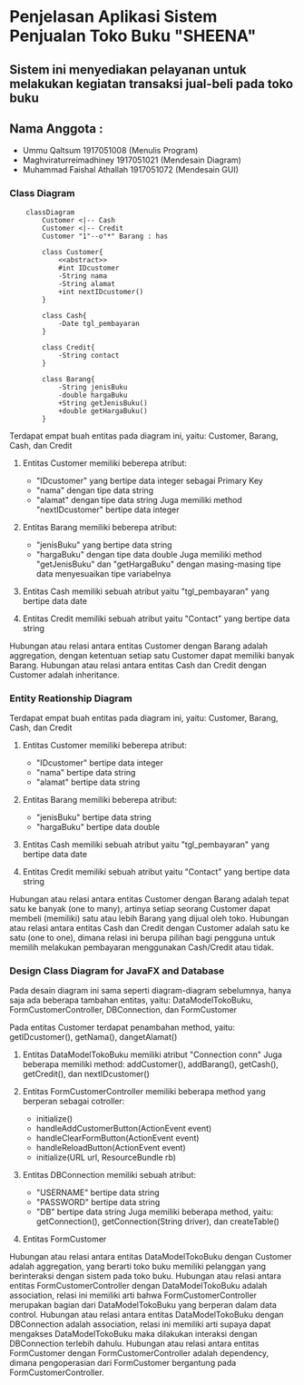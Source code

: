 # Penjelasan Aplikasi Sistem Penjualan Toko Buku "SHEENA"
## Sistem ini menyediakan pelayanan untuk melakukan kegiatan transaksi jual-beli pada toko buku

## Nama Anggota :
- Ummu Qaltsum 1917051008 (Menulis Program)
- Maghviraturreimadhiney 1917051021 (Mendesain Diagram)
- Muhammad Faishal Athallah 1917051072 (Mendesain GUI)

###
### Class Diagram

```mermaid
    classDiagram
        Customer <|-- Cash
        Customer <|-- Credit
        Customer "1"--o"*" Barang : has
    
        class Customer{
            <<abstract>>
            #int IDcustomer
            -String nama
            -String alamat
            +int nextIDcustomer()
        }
        
        class Cash{
            -Date tgl_pembayaran
        }
        
        class Credit{
            -String contact
        }
        
        class Barang{
            -String jenisBuku
            -double hargaBuku
            +String getJenisBuku()
            +double getHargaBuku()
        }
```

Terdapat empat buah entitas pada diagram ini, yaitu: Customer, Barang, Cash, dan Credit

1. Entitas Customer memiliki beberepa atribut:
    - "IDcustomer" yang bertipe data integer sebagai Primary Key
    - "nama" dengan tipe data string
    - "alamat" dengan tipe data string
    Juga memiliki method "nextIDcustomer" bertipe data integer

2. Entitas Barang memiliki beberepa atribut:
    - "jenisBuku" yang bertipe data string
    - "hargaBuku" dengan tipe data double
    Juga memiliki method "getJenisBuku" dan "getHargaBuku" dengan masing-masing tipe data menyesuaikan tipe variabelnya

3. Entitas Cash memiliki sebuah atribut yaitu "tgl_pembayaran" yang bertipe data date
4. Entitas Credit memiliki sebuah atribut yaitu "Contact" yang bertipe data string

Hubungan atau relasi antara entitas Customer dengan Barang adalah aggregation,
dengan ketentuan setiap satu Customer dapat memiliki banyak Barang.
Hubungan atau relasi antara entitas Cash dan Credit dengan Customer adalah inheritance.

###
### Entity Reationship Diagram

Terdapat empat buah entitas pada diagram ini, yaitu: Customer, Barang, Cash, dan Credit

1. Entitas Customer memiliki beberepa atribut:
    - "IDcustomer" bertipe data integer
    - "nama" bertipe data string
    - "alamat" bertipe data string

2. Entitas Barang memiliki beberepa atribut:
    - "jenisBuku" bertipe data string
    - "hargaBuku" bertipe data double

3. Entitas Cash memiliki sebuah atribut yaitu "tgl_pembayaran" yang bertipe data date
4. Entitas Credit memiliki sebuah atribut yaitu "Contact" yang bertipe data string

Hubungan atau relasi antara entitas Customer dengan Barang adalah tepat satu ke banyak (one to many),
artinya setiap seorang Customer dapat membeli (memiliki) satu atau lebih Barang yang dijual oleh toko.
Hubungan atau relasi antara entitas Cash dan Credit dengan Customer adalah satu ke satu (one to one),
dimana relasi ini berupa pilihan bagi pengguna untuk memilih melakukan pembayaran menggunakan Cash/Credit atau tidak.

###
### Design Class Diagram for JavaFX and Database

Pada desain diagram ini sama seperti diagram-diagram sebelumnya, hanya saja ada beberapa tambahan entitas,
yaitu: DataModelTokoBuku, FormCustomerController, DBConnection, dan FormCustomer

Pada entitas Customer terdapat penambahan method, yaitu: getIDcustomer(), getNama(), dangetAlamat()

1. Entitas DataModelTokoBuku memiliki atribut "Connection conn"
    Juga beberapa memiliki method: addCustomer(), addBarang(), getCash(), getCredit(), dan nextIDcustomer()

2. Entitas FormCustomerController memiliki beberapa method yang berperan sebagai cotroller:
    - initialize()
    - handleAddCustomerButton(ActionEvent event)
    - handleClearFormButton(ActionEvent event)
    - handleReloadButton(ActionEvent event)
    - initialize(URL url, ResourceBundle rb)

3. Entitas DBConnection memiliki sebuah atribut:
    - "USERNAME" bertipe data string
    - "PASSWORD" bertipe data string
    - "DB" bertipe data string
   Juga memiliki beberapa method, yaitu: getConnection(), getConnection(String driver), dan createTable()

4. Entitas FormCustomer 

Hubungan atau relasi antara entitas DataModelTokoBuku dengan Customer adalah aggregation, 
yang berarti toko buku memiliki pelanggan yang berinteraksi dengan sistem pada toko buku.
Hubungan atau relasi antara entitas FormCustomerController dengan DataModelTokoBuku adalah association,
relasi ini memiliki arti bahwa FormCustomerController merupakan bagian dari DataModelTokoBuku yang berperan dalam data control.
Hubungan atau relasi antara entitas DataModelTokoBuku dengan DBConnection adalah association,
relasi ini memiliki arti supaya dapat mengakses DataModelTokoBuku maka dilakukan interaksi dengan DBConnection terlebih dahulu.
Hubungan atau relasi antara entitas FormCustomer dengan FormCustomerController adalah dependency, 
dimana pengoperasian dari FormCustomer bergantung pada FormCustomerController.

